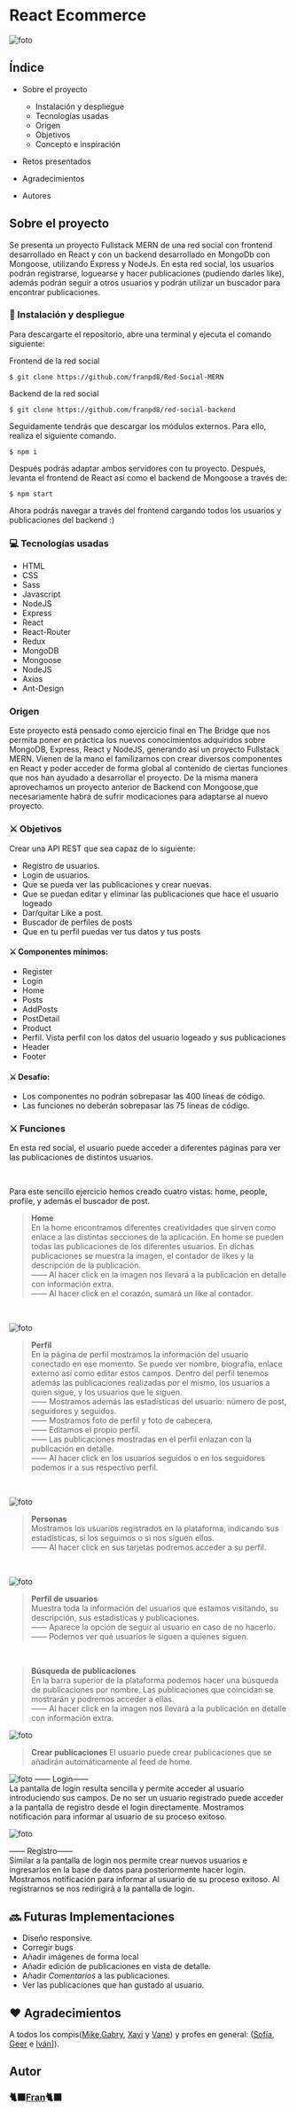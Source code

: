 #  React Ecommerce
![foto](https://i.imgur.com/QnVIW1s.gif)
## Índice

* Sobre el proyecto
    * Instalación y despliegue
    * Tecnologías usadas
    * Origen
    * Objetivos
    * Concepto e inspiración

* Retos presentados

* Agradecimientos

* Autores

## Sobre el proyecto

Se presenta un proyecto Fullstack MERN de una red social con frontend desarrollado en React y con un backend desarrollado en MongoDb con Mongoose, utilizando Express y NodeJs.  En esta red social, los usuarios podrán registrarse, loguearse y hacer publicaciones (pudiendo darles like), además podrán seguir a otros usuarios y podrán utilizar un buscador para encontrar publicaciones. 

### 💫 Instalación y despliegue

Para descargarte el repositorio, abre una terminal y ejecuta el comando siguiente:

Frontend de la red social 
```
$ git clone https://github.com/franpd8/Red-Social-MERN
```
Backend de la red social
```
$ git clone https://github.com/franpd8/red-social-backend
```

 Seguidamente tendrás que descargar los módulos externos. Para ello, realiza el siguiente comando.

```
$ npm i
```

Después podrás adaptar ambos servidores con tu proyecto. Después, levanta el frontend de React así como el backend de Mongoose a través de:

```
$ npm start
```

Ahora podrás navegar a través del frontend cargando todos los usuarios y publicaciones del backend :) 

### 💻 Tecnologías usadas

* HTML
* CSS
* Sass
* Javascript
* NodeJS
* Express
* React
* React-Router
* Redux
* MongoDB
* Mongoose
* NodeJS 
* Axios 
* Ant-Design 

### Origen

Este proyecto está pensado como ejercicio final en The Bridge que nos permita poner en práctica los nuevos conocimientos adquiridos sobre MongoDB, Express, React y NodeJS, generando así un proyecto Fullstack MERN.  Vienen de la mano el familizarnos con crear diversos componentes en React y poder acceder de forma global al contenido de ciertas funciones que nos han ayudado a desarrollar el proyecto.  De la misma manera aprovechamos un proyecto anterior de Backend con Mongoose,que necesariamente habrá de sufrir modicaciones para adaptarse al nuevo proyecto. 

### ⚔️ Objetivos

Crear una API REST que sea capaz de lo siguiente:
* Registro de usuarios.
* Login de usuarios.
* Que se pueda ver las publicaciones y crear nuevas.
* Que se puedan editar y eliminar las publicaciones que hace el usuario logeado
* Dar/quitar Like a post.
* Buscador de perfiles de posts
* Que en tu perfil puedas ver tus datos y tus posts


#### ⚔️ Componentes mínimos:
* Register
* Login
* Home
* Posts
* AddPosts
* PostDetail
* Product
* Perfil. Vista perfil con los datos del usuario logeado y sus publicaciones
* Header
* Footer

#### ⚔️ Desafío:
* Los componentes no podrán sobrepasar las 400 líneas de código.
* Las funciones no deberán sobrepasar las 75 líneas de código.

### ⚔️ Funciones


En esta red social, el usuario puede acceder a diferentes páginas para ver las publicaciones de distintos usuarios. 

<br>

Para este sencillo ejercicio hemos creado cuatro vistas: home, people, profile, y además el buscador de post.
<br>



> <b>Home</b> <br/>
En la home encontramos diferentes creatividades que sirven como enlace a las distintas secciones de la aplicación. En home se pueden todas las publicaciones de los diferentes usuarios. En dichas publicaciones se muestra la imagen, el contador de likes y la descripción de la publicación.  <br> —— Al hacer click en la imagen nos llevará a la publicación en detalle con información extra.  <br> —— Al hacer click en el corazón, sumará un like al contador. 

<br>

![foto](https://imgur.com/B0C153g.gif)


><b>Perfil</b>
<br> En la página de perfil mostramos la información del usuario conectado en ese momento. Se puede ver nombre, biografía, enlace externo así como editar estos campos. Dentro del perfil tenemos además las publicaciones realizadas por el mismo, los usuarios a quien sigue, y los usuarios que le siguen.
<br> —— Mostramos además las estadísticas del usuario: número de post, seguidores y seguidos.
<br> —— Mostramos foto de perfil y foto de cabecera.
<br> —— Editamos el propio perfil.
<br> —— Las publicaciones mostradas en el perfil enlazan con la publicación en detalle.
<br> —— Al hacer click en los usuarios seguidos o en los seguidores podemos ir a sus respectivo perfil.

<br>

![foto](https://imgur.com/VgPYCTD.gif)

><b>Personas</b><br> Mostramos los usuarios registrados en la plataforma, indicando sus estadísticas, si los seguimos o si nos siguen ellos. 
<br> —— Al hacer click en sus tarjetas podremos acceder a su perfil.

<br>

![foto](https://i.imgur.com/VgPYCTD.gif)

><b>Perfil de usuarios</b><br>
Muestra toda la información del usuarios que estamos visitando, su descripción, sus estadísticas y publicaciones.  <br> —— Aparece la opción de seguir al usuario en caso de no hacerlo. 
<br> —— Podemos ver qué usuarios le siguen a quienes siguen. 

<br>

><b>Búsqueda de publicaciones</b>
<br> En la barra superior de la plataforma podemos hacer una búsqueda de publicaciones por nombre. Las publicaciones que coincidan se mostrarán y podremos acceder a ellas. 
<br>—— Al hacer click en la imagen nos llevará a la publicación en detalle con información extra.

![foto](https://imgur.com/Dwlw2ky.gif)
><b>Crear publicaciones </b>
El usuario puede crear publicaciones que se añadirán automáticamente al feed de home. 




![foto](https://i.imgur.com/cyPZ5Sf.png)
—— Login——<br>
La pantalla de login resulta sencilla y permite acceder al usuario introduciendo sus campos. De no ser un usuario registrado puede acceder a la pantalla de registro desde el login directamente. Mostramos notificación para informar al usuario de su proceso exitoso.

![foto](https://i.imgur.com/OXgoweF.png)

—— Registro——<br>
Similar a la pantalla de login nos permite crear nuevos usuarios e ingresarlos en la base de datos para posteriormente hacer login. Mostramos notificación para informar al usuario de su proceso exitoso. Al registrarnos se nos redirigirá a la pantalla de login. 



## 🔜 Futuras Implementaciones

* Diseño responsive. 
* Corregir bugs 
* Añadir imágenes de forma local
* Añadir edición de publicaciones en vista de detalle.
* Añadir <i>Comentarios</i> a las publicaciones.
* Ver las publicaciones que han gustado al usuario.

##  ♥️ Agradecimientos

A todos los compis([Mike](https://github.com/MrSetOne),[Gabry](https://github.com/Gabo-Tech), [Xavi](https://github.com/xavi-mat) y [Vane](https://github.com/vaneebg/)) y profes en general: ([Sofía](https://github.com/SofiaPinilla), [Geer](https://github.com/GeerDev) e [Iván](https://github.com/ivanpuebla10)]).


## Autor

### 🐈‍⬛[Fran](https://github.com/franpd8)🐈‍⬛
